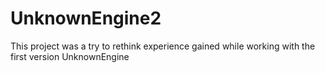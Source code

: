# UnknownEngine2
This project was a try to rethink experience gained while working with the first version UnknownEngine
